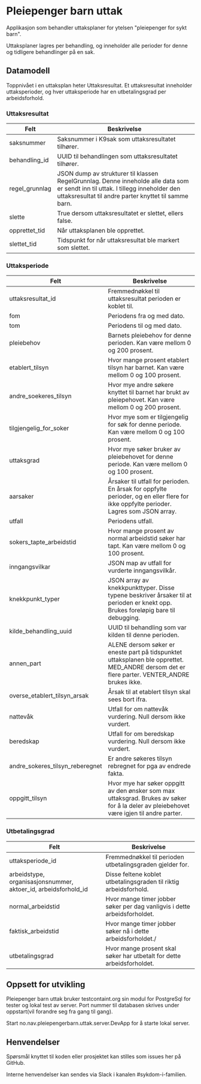 # Pleiepenger barn uttak

Applikasjon som behandler uttaksplaner for ytelsen "pleiepenger for sykt barn". 

Uttaksplaner lagres per behandling, og inneholder alle perioder for denne og tidligere behandlinger på en sak.

## Datamodell

Toppnivået i en uttaksplan heter Uttaksresultat. Et uttaksresultat inneholder uttaksperioder, og hver uttaksperiode har en utbetalingsgrad per arbeidsforhold.

### Uttaksresultat
|Felt|Beskrivelse|
|----|-----------|
|saksnummer|Saksnummer i K9sak som uttaksresultatet tilhører.|
|behandling_id|UUID til behandlingen som uttaksresultatet tilhører.|
|regel_grunnlag|JSON dump av strukturer til klassen RegelGrunnlag. Denne inneholde alle data som er sendt inn til uttak. I tillegg inneholder den uttaksresultat til andre parter knyttet til samme barn.|
|slette|True dersom uttaksresultatet er slettet, ellers false.|
|opprettet_tid|Når uttaksplanen ble opprettet.|
|slettet_tid|Tidspunkt for når uttaksresultat ble markert som slettet.|

### Uttaksperiode

|Felt|Beskrivelse|
|----|-----------|
|uttaksresultat_id|Fremmednøkkel til uttaksresultat perioden er koblet til.|
|fom|Periodens fra og med dato.|
|tom|Periodens til og med dato.|
|pleiebehov|Barnets pleiebehov for denne perioden. Kan være mellom 0 og 200 prosent.|
|etablert_tilsyn|Hvor mange prosent etablert tilsyn har barnet. Kan være mellom 0 og 100 prosent.|
|andre_soekeres_tilsyn|Hvor mye andre søkere knyttet til barnet har brukt av pleiepehovet. Kan være mellom 0 og 200 prosent.|
|tilgjengelig_for_soker|Hvor mye som er tilgjengelig for søk for denne periode. Kan være mellom 0 og 100 prosent.|
|uttaksgrad|Hvor mye søker bruker av pleiebehovet for denne periode. Kan være mellom 0 og 100 prosent.|
|aarsaker|Årsaker til utfall for perioden. En årsak for oppfylte perioder, og en eller flere for ikke oppfylte perioder. Lagres som JSON array.|
|utfall|Periodens utfall.|
|sokers_tapte_arbeidstid|Hvor mange prosent av normal arbeidstid søker har tapt. Kan være mellom 0 og 100 prosent.|
|inngangsvilkar|JSON map av utfall for vurderte inngangsvilkår.|
|knekkpunkt_typer|JSON array av knekkpunkttyper. Disse typene beskriver årsaker til at perioden er knekt opp. Brukes foreløpig bare til debugging.|
|kilde_behandling_uuid|UUID til behandling som var kilden til denne perioden.|
|annen_part|ALENE dersom søker er eneste part på tidspunktet uttaksplanen ble opprettet. MED_ANDRE dersom det er flere parter. VENTER_ANDRE brukes ikke.|
|overse_etablert_tilsyn_arsak|Årsak til at etablert tilsyn skal sees bort ifra.|
|nattevåk|Utfall for om nattevåk vurdering. Null dersom ikke vurdert.|
|beredskap|Utfall for om beredskap vurdering. Null dersom ikke vurdert.|
|andre_sokeres_tilsyn_reberegnet|Er andre søkeres tilsyn rebregnet for pga av endrede fakta.|
|oppgitt_tilsyn|Hvor mye har søker oppgitt av den ønsker som max uttaksgrad. Brukes av søker for å la deler av pleiebehovet være igjen til andre parter.|


### Utbetalingsgrad

|Felt|Beskrivelse|
|----|-----------|
|uttaksperiode_id|Fremmednøkkel til perioden utbetalingsgraden gjelder for.|
|arbeidstype, organisasjonsnummer, aktoer_id, arbeidsforhold_id| Disse feltene koblet utbetalingsgraden til riktig arbeidsforhold.|
|normal_arbeidstid|Hvor mange timer jobber søker per dag vanligvis i dette arbeidsforholdet.|
|faktisk_arbeidstid|Hvor mange timer jobber søker nå i dette arbeidsforholdet./
|utbetalingsgrad|Hvor mange prosent skal søker har utbetalt for dette arbeidsforholdet.|



## Oppsett for utvikling

Pleiepenger barn uttak bruker testcontaint.org sin modul for PostgreSql for tester og lokal test av server. Port nummer til databasen skrives under oppstart(vil forandre seg fra gang til gang).

Start no.nav.pleiepengerbarn.uttak.server.DevApp for å starte lokal server.

## Henvendelser
Spørsmål knyttet til koden eller prosjektet kan stilles som issues her på GitHub.

Interne henvendelser kan sendes via Slack i kanalen #sykdom-i-familien.
